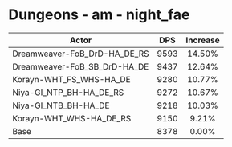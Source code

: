 # Dungeons - am - night_fae
| Actor | DPS | Increase |
|---|:---:|:---:|
|Dreamweaver-FoB_DrD-HA_DE_RS|9593|14.50%|
|Dreamweaver-FoB_SB_DrD-HA_DE|9437|12.64%|
|Korayn-WHT_FS_WHS-HA_DE|9280|10.77%|
|Niya-GI_NTP_BH-HA_DE_RS|9272|10.67%|
|Niya-GI_NTB_BH-HA_DE|9218|10.03%|
|Korayn-WHT_WHS-HA_DE_RS|9150|9.21%|
|Base|8378|0.00%|
